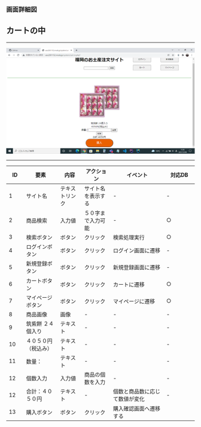 ### 画面詳細図
## カートの中

*****
<img src="../img/カートの中.png" width="900">

*****

|ID|要素|内容|アクション|イベント|対応DB|
|--|---|----|---------|-------|-------|
|1   |サイト名|テキストリンク|サイト名を表示する|-|-|
|2   |商品検索|入力値|５０字まで入力可能|-　　　　|○　　　　|
|3   |検索ボタン|ボタン|クリック|検索処理実行|○　　　|
|4   |ログインボタン|ボタン|クリック|ログイン画面に遷移|-|
|5   |新規登録ボタン|ボタン|クリック|新規登録画面に遷移|-|
|6   |カートボタン|ボタン|クリック|カートに遷移|○|
|7   |マイページボタン|ボタン|クリック|マイページに遷移|○|
|8  |商品画像|画像|-|-|-|
|9  |筑紫餅 ２４個入り|テキスト|-|-|-|
|10  |４０５０円（税込み）|テキスト|-|-|-|
|11 |数量：|テキスト|-|-|-|
|12  |個数入力|入力値|商品の個数を入力|-|-|
|12  |合計：４０５０円|テキスト|-|個数と商品数に応じて数値が変化|-|
|13　|購入ボタン|ボタン|クリック|購入確認画面へ遷移する||
